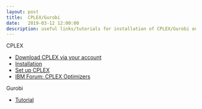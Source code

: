 ```yaml
---
layout: post
title:  CPLEX/Gurobi
date:   2019-03-12 12:00:00
description: useful links/tutorials for installation of CPLEX/Gurobi on Linux
---
```


CPLEX

<ul>
    <li><a href="https://ibm.onthehub.com/WebStore/ProductsByMajorVersionList.aspx?cmi_cs=1&cmi_mnuMain=445a8b3f-5765-e611-9420-b8ca3a5db7a1" target="_blank">Download CPLEX via your account</a></li>
    <li><a href="https://www.ibm.com/support/knowledgecenter/en/SSSA5P_12.9.0/ilog.odms.studio.help/Optimization_Studio/topics/COS_installing.html" target="_blank">Installation</a></li>
	<li><a href="https://www.ibm.com/support/knowledgecenter/SSSA5P_12.9.0/ilog.odms.cplex.help/CPLEX/GettingStarted/topics/set_up/GNU_Linux.html" target="_blank">Set up CPLEX</a></li>
	<li><a href="https://www.ibm.com/developerworks/community/forums/html/forum?id=11111111-0000-0000-0000-000000002059" target="_blank">IBM Forum: CPLEX Optimizers</a></li>
</ul>

Gurobi
<ul>
    <li><a href="http://abelsiqueira.github.io/blog/installing-gurobi-7-on-linux/" target="_blank">Tutorial</a></li>
</ul>